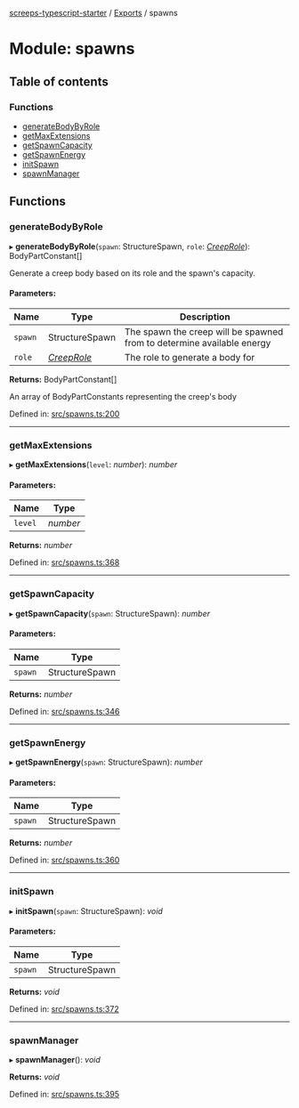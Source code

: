 [screeps-typescript-starter](../README.md) / [Exports](../modules.md) / spawns

# Module: spawns

## Table of contents

### Functions

- [generateBodyByRole](spawns.md#generatebodybyrole)
- [getMaxExtensions](spawns.md#getmaxextensions)
- [getSpawnCapacity](spawns.md#getspawncapacity)
- [getSpawnEnergy](spawns.md#getspawnenergy)
- [initSpawn](spawns.md#initspawn)
- [spawnManager](spawns.md#spawnmanager)

## Functions

### generateBodyByRole

▸ **generateBodyByRole**(`spawn`: StructureSpawn, `role`: [*CreepRole*](../enums/types.creeprole.md)): BodyPartConstant[]

Generate a creep body based on its role and the spawn's capacity.

#### Parameters:

Name | Type | Description |
------ | ------ | ------ |
`spawn` | StructureSpawn | The spawn the creep will be spawned from to determine available energy   |
`role` | [*CreepRole*](../enums/types.creeprole.md) | The role to generate a body for   |

**Returns:** BodyPartConstant[]

An array of BodyPartConstants representing the creep's body

Defined in: [src/spawns.ts:200](https://github.com/Baelyk/screeps/blob/c7b9358/src/spawns.ts#L200)

___

### getMaxExtensions

▸ **getMaxExtensions**(`level`: *number*): *number*

#### Parameters:

Name | Type |
------ | ------ |
`level` | *number* |

**Returns:** *number*

Defined in: [src/spawns.ts:368](https://github.com/Baelyk/screeps/blob/c7b9358/src/spawns.ts#L368)

___

### getSpawnCapacity

▸ **getSpawnCapacity**(`spawn`: StructureSpawn): *number*

#### Parameters:

Name | Type |
------ | ------ |
`spawn` | StructureSpawn |

**Returns:** *number*

Defined in: [src/spawns.ts:346](https://github.com/Baelyk/screeps/blob/c7b9358/src/spawns.ts#L346)

___

### getSpawnEnergy

▸ **getSpawnEnergy**(`spawn`: StructureSpawn): *number*

#### Parameters:

Name | Type |
------ | ------ |
`spawn` | StructureSpawn |

**Returns:** *number*

Defined in: [src/spawns.ts:360](https://github.com/Baelyk/screeps/blob/c7b9358/src/spawns.ts#L360)

___

### initSpawn

▸ **initSpawn**(`spawn`: StructureSpawn): *void*

#### Parameters:

Name | Type |
------ | ------ |
`spawn` | StructureSpawn |

**Returns:** *void*

Defined in: [src/spawns.ts:372](https://github.com/Baelyk/screeps/blob/c7b9358/src/spawns.ts#L372)

___

### spawnManager

▸ **spawnManager**(): *void*

**Returns:** *void*

Defined in: [src/spawns.ts:395](https://github.com/Baelyk/screeps/blob/c7b9358/src/spawns.ts#L395)
